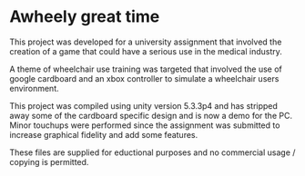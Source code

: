 # Awheely great time

This project was developed for a university assignment that involved the creation of a game that could have a serious use in the medical industry.

A theme of wheelchair use training was targeted that involved the use of google cardboard and an xbox controller to simulate a wheelchair users environment.

This project was compiled using unity version 5.3.3p4 and has stripped away some of the cardboard specific design and is now a demo for the PC. Minor touchups were performed since the assignment was submitted to increase graphical fidelity and add some features.

These files are supplied for eductional purposes and no commercial usage / copying is permitted.